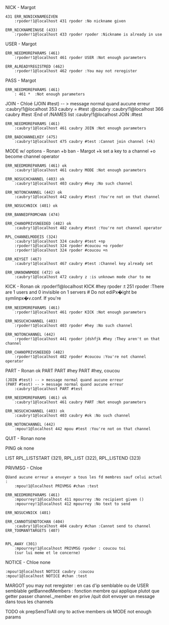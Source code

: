 NICK - Margot
<!-- PAS OK IRSSI/NC -->
	431 ERR_NONICKNAMEGIVEN
		:rpoder!1@localhost 431 rpoder :No nickname given
<!-- irssi ok -->
<!-- nc ok -->
	ERR_NICKNAMEINUSE (433)
		:rpoder!1@localhost 433 rpoder rpoder :Nickname is already in use


USER - Margot
<!-- nc ok -->
<!-- irssi idk -->
	ERR_NEEDMOREPARAMS (461)
		:rpoder!1@localhost 461 rpoder USER :Not enough parameters
<!-- no verified -->
	ERR_ALREADYREGISTRED (462)
		:rpoder!1@localhost 462 rpoder :You may not reregister

PASS - Margot
<!-- nc not working, doesnt add * in response -->
	ERR_NEEDMOREPARAMS (461)
		: 461 *  :Not enough parameters

JOIN - Chloé
	(JOIN #test) -- > message normal quand aucune erreur
		:caubry!1@localhost 353 caubry = #test :@caubry
		:caubry!1@localhost 366 caubry #test :End of /NAMES list
		:caubry!1@localhost JOIN :#test

<!-- nc ok -->
	ERR_NEEDMOREPARAMS (461)
		:caubry!1@localhost 461 caubry JOIN :Not enough parameters

	ERR_BADCHANNELKEY (475)
		:caubry!1@localhost 475 caubry #test :Cannot join channel (+k)


MODE w/ options - Ronan
	+b ban - Margot
	+k set a key to a channel
	+o become channel operator

	ERR_NEEDMOREPARAMS (461) ok
		:caubry!1@localhost 461 caubry MODE :Not enough parameters

	ERR_NOSUCHCHANNEL (403) ok
		:caubry!1@localhost 403 caubry #key :No such channel

	ERR_NOTONCHANNEL (442) ok
		:caubry!1@localhost 442 caubry #test :You're not on that channel

	ERR_NOSUCHNICK (401) ok

	ERR_BANNEDFROMCHAN (474)

	ERR_CHANOPRIVSNEEDED (482) ok
		:caubry!1@localhost 482 caubry #test :You're not channel operator

	RPL_CHANNELMODEIS (324)
		:caubry!1@localhost 324 caubry #test +np
		:rpoder!1@localhost 324 rpoder #coucou +o rpoder
		:rpoder!1@localhost 324 rpoder #coucou +n

	ERR_KEYSET (467)
		:caubry!1@localhost 467 caubry #test :Channel key already set

	ERR_UNKNOWNMODE (472) ok
		:caubry!1@localhost 472 caubry z :is unknown mode char to me

KICK - Ronan ok
	:rpoder!1@localhost KICK #hey rpoder :t 251 rpoder :There are 1 users and 0 invisible on 1 servers
	# Do not ediPx�ight be symlinpx�v.conf. If you're

	ERR_NEEDMOREPARAMS (461)
		:rpoder!1@localhost 461 rpoder KICK :Not enough parameters

	ERR_NOSUCHCHANNEL (403)
		:rpoder!1@localhost 403 rpoder #hey :No such channel

	ERR_NOTONCHANNEL (442)
		:rpoder!1@localhost 441 rpoder jdshfjk #hey :They aren't on that channel

	ERR_CHANOPRIVSNEEDED (482)
		:rpoder!1@localhost 482 rpoder #coucou :You're not channel operator

PART - Ronan ok
	PART
	PART #hey
	PART #hey, coucou

	(JOIN #test) -- > message normal quand aucune erreur
	(PART #test) -- > message normal quand aucune erreur
		:caubry!1@localhost PART #test

	ERR_NEEDMOREPARAMS (461) ok
		:caubry!1@localhost 461 caubry PART :Not enough parameters

	ERR_NOSUCHCHANNEL (403) ok
		:caubry!1@localhost 403 caubry #ok :No such channel

	ERR_NOTONCHANNEL (442)
		:mpou!1@localhost 442 mpou #test :You're not on that channel

QUIT - Ronan
	none

PING ok
	none

LIST
	RPL_LISTSTART (321), RPL_LIST (322), RPL_LISTEND (323)

PRIVMSG - Chloe

	QUand aucune erreur a envoyer a tous les fd membres sauf celui actuel :
		:mpou!1@localhost PRIVMSG #chan :test

	ERR_NEEDMOREPARAMS (461)
		:mpourrey!1@localhost 411 mpourrey :No recipient given ()
		:mpourrey!1@localhost 412 mpourrey :No text to send

	ERR_NOSUCHNICK (401)

	ERR_CANNOTSENDTOCHAN (404)
		:caubry!1@localhost 404 caubry #chan :Cannot send to channel
	ERR_TOOMANYTARGETS (407)


	RPL_AWAY (301)
		:mpourrey!1@localhost PRIVMSG rpoder : coucou toi
		(sur lui meme et le concerne)

NOTICE  - Chloe
	none

	:mpou!1@localhost NOTICE caubry :coucou
	:mpou!1@localhost NOTICE #chan :test

MARGOT
	you may not reregister : en cas d'ip semblable ou de USER semblable
	getBannedMembers : fonction membre qui applique plutot que getter
	passer channel._member en prive
	/quit doit envoyer un message dans tous les channels

TODO
	ok prepSendToAll ony to active members
	ok MODE not enough params

